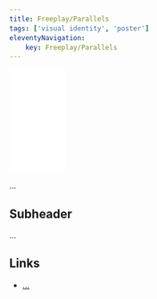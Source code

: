```yaml
---
title: Freeplay/Parallels
tags: ['visual identity', 'poster']
eleventyNavigation:
	key: Freeplay/Parallels
---
```


![image](/img/Emblem_White_100px.png)

...

## Subheader

...

## Links
- [...]()
